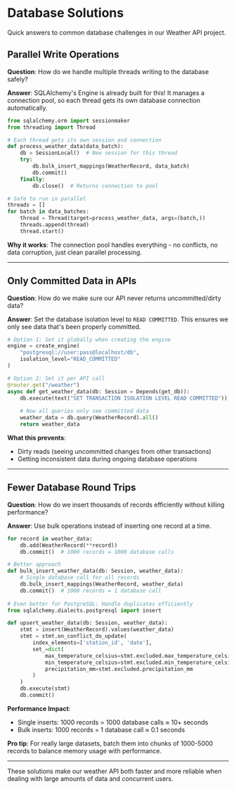 # Database Solutions

Quick answers to common database challenges in our Weather API project.

## Parallel Write Operations

**Question**: How do we handle multiple threads writing to the database safely?

**Answer**: SQLAlchemy's Engine is already built for this! It manages a connection pool, so each thread gets its own database connection automatically.

```python
from sqlalchemy.orm import sessionmaker
from threading import Thread

# Each thread gets its own session and connection
def process_weather_data(data_batch):
    db = SessionLocal()  # New session for this thread
    try:
        db.bulk_insert_mappings(WeatherRecord, data_batch)
        db.commit()
    finally:
        db.close()  # Returns connection to pool

# Safe to run in parallel
threads = []
for batch in data_batches:
    thread = Thread(target=process_weather_data, args=(batch,))
    threads.append(thread)
    thread.start()
```

**Why it works**: The connection pool handles everything - no conflicts, no data corruption, just clean parallel processing.

---

## Only Committed Data in APIs

**Question**: How do we make sure our API never returns uncommitted/dirty data?

**Answer**: Set the database isolation level to `READ COMMITTED`. This ensures we only see data that's been properly committed.

```python
# Option 1: Set it globally when creating the engine
engine = create_engine(
    "postgresql://user:pass@localhost/db",
    isolation_level="READ_COMMITTED"
)

# Option 2: Set it per API call
@router.get("/weather")
async def get_weather_data(db: Session = Depends(get_db)):
    db.execute(text("SET TRANSACTION ISOLATION LEVEL READ COMMITTED"))
    
    # Now all queries only see committed data
    weather_data = db.query(WeatherRecord).all()
    return weather_data
```

**What this prevents**: 
- Dirty reads (seeing uncommitted changes from other transactions)
- Getting inconsistent data during ongoing database operations

---

## Fewer Database Round Trips

**Question**: How do we insert thousands of records efficiently without killing performance?

**Answer**: Use bulk operations instead of inserting one record at a time.

```python
for record in weather_data:
    db.add(WeatherRecord(**record))
    db.commit()  # 1000 records = 1000 database calls

# Better approach
def bulk_insert_weather_data(db: Session, weather_data):
    # Single database call for all records
    db.bulk_insert_mappings(WeatherRecord, weather_data)
    db.commit()  # 1000 records = 1 database call
    
# Even better for PostgreSQL: Handle duplicates efficiently
from sqlalchemy.dialects.postgresql import insert

def upsert_weather_data(db: Session, weather_data):
    stmt = insert(WeatherRecord).values(weather_data)
    stmt = stmt.on_conflict_do_update(
        index_elements=['station_id', 'date'],
        set_=dict(
            max_temperature_celsius=stmt.excluded.max_temperature_celsius,
            min_temperature_celsius=stmt.excluded.min_temperature_celsius,
            precipitation_mm=stmt.excluded.precipitation_mm
        )
    )
    db.execute(stmt)
    db.commit()
```

**Performance Impact**:
- Single inserts: 1000 records = 1000 database calls ≈ 10+ seconds
- Bulk inserts: 1000 records = 1 database call ≈ 0.1 seconds

**Pro tip**: For really large datasets, batch them into chunks of 1000-5000 records to balance memory usage with performance.

---

These solutions make our weather API both faster and more reliable when dealing with large amounts of data and concurrent users.